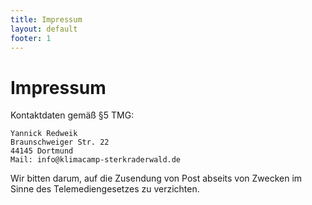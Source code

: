```yaml
---
title: Impressum
layout: default
footer: 1
---
```


# Impressum

Kontaktdaten gemäß §5 TMG:

```
Yannick Redweik
Braunschweiger Str. 22
44145 Dortmund
Mail: info@klimacamp-sterkraderwald.de
```

Wir bitten darum, auf die Zusendung von Post abseits von Zwecken im Sinne des Telemediengesetzes zu verzichten. 
